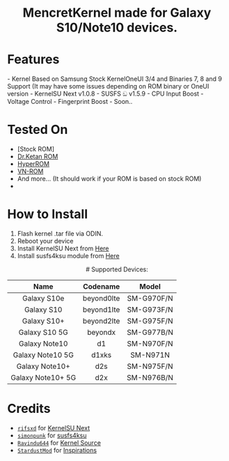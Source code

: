 <div align="center">
<h1> MencretKernel made for Galaxy S10/Note10 devices.</h1>
</div>

<h1>Features</h1>
- Kernel Based on Samsung Stock KernelOneUI 3/4 and Binaries 7, 8 and 9 Support (It may have some issues depending on ROM binary or OneUI version
- KernelSU Next v1.0.8
- SUSFS ඞ v1.5.9
- CPU Input Boost
- Voltage Control
- Fingerprint Boost
- Soon..  
 

# Tested On

- [Stock ROM]
- [Dr.Ketan ROM](https://xdaforums.com/t/31-07-24-i-n975f-i-n976b-i-n976n-i-n970f-i-dr-ketan-rom-i-oneui-4-1-i-oneui-3-1.3962839)
- [HyperROM](https://xdaforums.com/t/rom-n10-n10plus-n105g-14-jan-23-v1-1s-hyper-rom-be-unique.4268123)
- [VN-ROM](https://t.me/vnromchannel/394)
- And more... (It should work if your ROM is based on stock ROM)
- 

<h1>How to Install</h1>

1. Flash kernel .tar file via ODIN.
2. Reboot your device
3. Install KernelSU Next from [Here](https://github.com/KernelSU-Next/KernelSU-Next/releases)
4. Install susfs4ksu module from [Here](https://github.com/sidex15/susfs4ksu-module/releases)

<div align="center">
# Supported Devices:

|        Name       |  Codename  |    Model   |
:------------------:|:----------:|:----------:|
|    Galaxy S10e    | beyond0lte | SM-G970F/N |
|     Galaxy S10    | beyond1lte | SM-G973F/N |
|    Galaxy S10+    | beyond2lte | SM-G975F/N |
|   Galaxy S10 5G   |   beyondx  | SM-G977B/N |
|   Galaxy Note10   |     d1     | SM-N970F/N |
|  Galaxy Note10 5G |    d1xks   |  SM-N971N  |
|   Galaxy Note10+  |     d2s    | SM-N975F/N |
| Galaxy Note10+ 5G |     d2x    | SM-N976B/N |
</div>

# Credits

- [`rifsxd`](https://github.com/rifsxd) for [KernelSU Next](https://github.com/KernelSU-Next/KernelSU-Next)
- [`simonpunk`](https://github.com/simonpunk) for [susfs4ksu](https://gitlab.com/simonpunk/susfs4ksu)
- [`Ravindu644`](https://github.com/ravindu644) for [Kernel Source](https://github.com/ravindu644/samsung_exynos9820_stock)
- [`StardustMod`](https://github.com/StardustMod) for [Inspirations](https://github.com/StardustMod/android_kernel_samsung_exynos9820)


